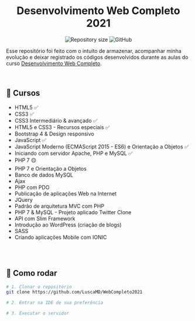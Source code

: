 <h1 align="center">Desenvolvimento Web Completo 2021</h1>

<!-- Mudar de acordo com o projeto -->
<p align="center">
  <img alt="Repository size" src="https://img.shields.io/github/repo-size/LuscaMD/WebCompleto2021.svg">
  <img alt="GitHub" src="https://img.shields.io/github/license/LuscaMD/WebCompleto2021.svg">
</p>

<!-- Descrição -->
<p>
    Esse repositório foi feito com o intuito de armazenar, acompanhar minha evolução e deixar registrado os códigos desenvolvidos durante as aulas do curso <a href="https://www.udemy.com/course/web-completo/">Desenvolvimento Web Completo</a>.
</p>
<br>

<!-- Imagem ou GIF da tela do projeto 
<p>
    Gif mostrando o efeito:
</p>
<p align="center">
    <img src="resources/readme.gif">
</p>
<br>

## 📝 Cursos: 

- Poder adicionar e remover as tecnologias a ser aprendida
- Poder marcar tecnologias como aprendida
- Não pode adicionar um tecnologia vazia
<br>
-->
## 🚀 Cursos

- HTML5 ✅
- CSS3 ✅
- CSS3 Intermediário & avançado ✅
- HTML5 e CSS3 - Recursos especiais ✅
- Bootstrap 4 & Design responsivo
- JavaScript ✅
- JavaScript Moderno (ECMAScript 2015 - ES6) e Orientação a Objetos ✅
- Iniciando com servidor Apache, PHP e MySQL ✅
- PHP 7 🟡
- PHP 7 e Orientação a Objetos
- Banco de dados MySQL
- Ajax
- PHP com PDO
- Publicação de aplicações Web na Internet
- JQuery
- Padrão de arquitetura MVC com PHP
- PHP 7 & MySQL - Projeto aplicado Twitter Clone
- API com Slim Framework
- Introdução ao WordPress (criação de blogs)
- SASS
- Criando aplicações Mobile com IONIC
<br>
<br>

## 👷 Como rodar
```bash
# 1. Clonar o repositório
git clone https://github.com/LuscaMD/WebCompleto2021

# 2. Entrar na IDE de sua preferência 

# 3. Executar o servidor
```

<!--
## 🤔 Como contribuir

- Faça um fork desse repositório;
- Crie uma branch com a sua feature: `git checkout -b minha-feature`;
- Faça commit das suas alterações: `git commit -m 'feat: Minha nova feature'`;
- Faça push para a sua branch: `git push origin minha-feature`.
<br><br>
Depois que o merge da sua pull request for feito, você pode deletar a sua branch.
<br>
-->

